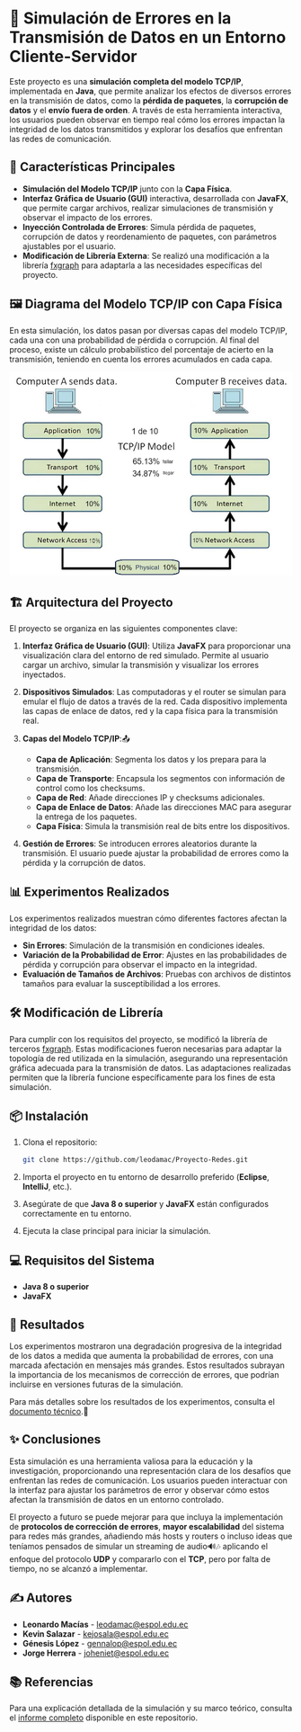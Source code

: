 
# 📡 Simulación de Errores en la Transmisión de Datos en un Entorno Cliente-Servidor

Este proyecto es una **simulación completa del modelo TCP/IP**, implementada en **Java**, que permite analizar los efectos de diversos errores en la transmisión de datos, como la **pérdida de paquetes**, la **corrupción de datos** y el **envío fuera de orden**. A través de esta herramienta interactiva, los usuarios pueden observar en tiempo real cómo los errores impactan la integridad de los datos transmitidos y explorar los desafíos que enfrentan las redes de comunicación. 

## 🚀 Características Principales

- **Simulación del Modelo TCP/IP** junto con la **Capa Física**.
- **Interfaz Gráfica de Usuario (GUI)** interactiva, desarrollada con **JavaFX**, que permite cargar archivos, realizar simulaciones de transmisión y observar el impacto de los errores.
- **Inyección Controlada de Errores**: Simula pérdida de paquetes, corrupción de datos y reordenamiento de paquetes, con parámetros ajustables por el usuario.
- **Modificación de Librería Externa**: Se realizó una modificación a la librería [fxgraph](https://github.com/sirolf2009/fxgraph) para adaptarla a las necesidades específicas del proyecto.
  
## 🖼️ Diagrama del Modelo TCP/IP con Capa Física

En esta simulación, los datos pasan por diversas capas del modelo TCP/IP, cada una con una probabilidad de pérdida o corrupción. Al final del proceso, existe un cálculo probabilístico del porcentaje de acierto en la transmisión, teniendo en cuenta los errores acumulados en cada capa.

![TCP/IP Model with Physical Layer](https://github.com/leodamac/Proyecto-Redes/blob/main/Grupo7_RedesDeDatos/src/main/resources/tcpip.jpg)

## 🏗️ Arquitectura del Proyecto

El proyecto se organiza en las siguientes componentes clave:

1. **Interfaz Gráfica de Usuario (GUI)**: Utiliza **JavaFX** para proporcionar una visualización clara del entorno de red simulado. Permite al usuario cargar un archivo, simular la transmisión y visualizar los errores inyectados.
   
2. **Dispositivos Simulados**: Las computadoras y el router se simulan para emular el flujo de datos a través de la red. Cada dispositivo implementa las capas de enlace de datos, red y la capa física para la transmisión real.

3. **Capas del Modelo TCP/IP**:📤
    - **Capa de Aplicación**: Segmenta los datos y los prepara para la transmisión.
    - **Capa de Transporte**: Encapsula los segmentos con información de control como los checksums.
    - **Capa de Red**: Añade direcciones IP y checksums adicionales.
    - **Capa de Enlace de Datos**: Añade las direcciones MAC para asegurar la entrega de los paquetes.
    - **Capa Física**: Simula la transmisión real de bits entre los dispositivos.

4. **Gestión de Errores**: Se introducen errores aleatorios durante la transmisión. El usuario puede ajustar la probabilidad de errores como la pérdida y la corrupción de datos.

## 📊 Experimentos Realizados

Los experimentos realizados muestran cómo diferentes factores afectan la integridad de los datos:

- **Sin Errores**: Simulación de la transmisión en condiciones ideales.
- **Variación de la Probabilidad de Error**: Ajustes en las probabilidades de pérdida y corrupción para observar el impacto en la integridad.
- **Evaluación de Tamaños de Archivos**: Pruebas con archivos de distintos tamaños para evaluar la susceptibilidad a los errores.

## 🛠️ Modificación de Librería

Para cumplir con los requisitos del proyecto, se modificó la librería de terceros [fxgraph](https://github.com/sirolf2009/fxgraph). Estas modificaciones fueron necesarias para adaptar la topología de red utilizada en la simulación, asegurando una representación gráfica adecuada para la transmisión de datos. Las adaptaciones realizadas permiten que la librería funcione específicamente para los fines de esta simulación.

## 📦 Instalación

1. Clona el repositorio:
   ```bash
   git clone https://github.com/leodamac/Proyecto-Redes.git
   ```

2. Importa el proyecto en tu entorno de desarrollo preferido (**Eclipse**, **IntelliJ**, etc.).

3. Asegúrate de que **Java 8 o superior** y **JavaFX** están configurados correctamente en tu entorno.

4. Ejecuta la clase principal para iniciar la simulación.

## 💻 Requisitos del Sistema

- **Java 8 o superior**
- **JavaFX**

## 🔬 Resultados

Los experimentos mostraron una degradación progresiva de la integridad de los datos a medida que aumenta la probabilidad de errores, con una marcada afectación en mensajes más grandes. Estos resultados subrayan la importancia de los mecanismos de corrección de errores, que podrían incluirse en versiones futuras de la simulación.

Para más detalles sobre los resultados de los experimentos, consulta el [documento técnico](Informe-FINAL.pdf).📄

## ✨ Conclusiones

Esta simulación es una herramienta valiosa para la educación y la investigación, proporcionando una representación clara de los desafíos que enfrentan las redes de comunicación. Los usuarios pueden interactuar con la interfaz para ajustar los parámetros de error y observar cómo estos afectan la transmisión de datos en un entorno controlado. 

El proyecto a futuro se puede mejorar para que incluya la implementación de **protocolos de corrección de errores**, **mayor escalabilidad** del sistema para redes más grandes, añadiendo más hosts y routers o incluso ideas que teníamos pensados de simular un streaming de audio🔊🎶 aplicando el enfoque del protocolo **UDP** y compararlo con el **TCP**, pero por falta de tiempo, no se alcanzó a implementar.

## ✍️ Autores

- **Leonardo Macías** - [leodamac@espol.edu.ec](mailto:leodamac@espol.edu.ec)
- **Kevin Salazar** - [kejosala@espol.edu.ec](mailto:kejosala@espol.edu.ec)
- **Génesis López** - [gennalop@espol.edu.ec](mailto:gennalop@espol.edu.ec)
- **Jorge Herrera** - [joheniet@espol.edu.ec](mailto:joheniet@espol.edu.ec)


## 📚 Referencias

Para una explicación detallada de la simulación y su marco teórico, consulta el [informe completo](Informe-FINAL.pdf) disponible en este repositorio.

